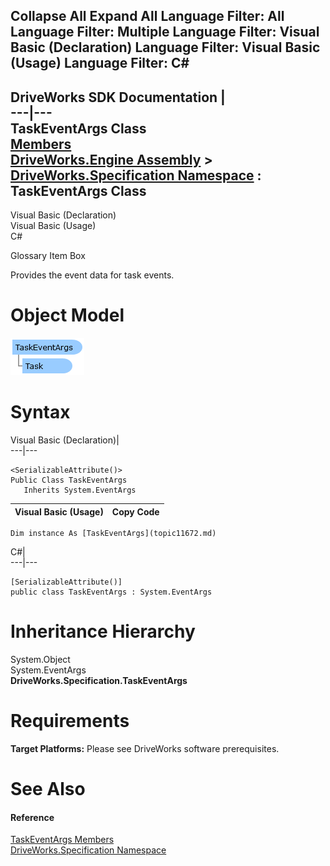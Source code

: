        

 Collapse All Expand All  Language Filter: All  Language Filter: Multiple  Language Filter: Visual Basic (Declaration) Language Filter: Visual Basic (Usage) Language Filter: C#  
---  
DriveWorks SDK Documentation  |   
---|---  
TaskEventArgs Class   
[Members](topic11673.md)   
[DriveWorks.Engine Assembly](topic2156.md) > [DriveWorks.Specification Namespace](topic10764.md) : TaskEventArgs Class  
---  
  
Visual Basic (Declaration)    
Visual Basic (Usage)    
C# 

Glossary Item Box

Provides the event data for task events. 

# Object Model

![](dotnetdiagramimages/image597.png)

# Syntax

Visual Basic (Declaration)|   
---|---  
      
    
    <SerializableAttribute()>
    Public Class TaskEventArgs 
       Inherits System.EventArgs  
  
Visual Basic (Usage)| Copy Code  
---|---  
      
    
    Dim instance As [TaskEventArgs](topic11672.md)  
  
C#|   
---|---  
      
    
    [SerializableAttribute()]
    public class TaskEventArgs : System.EventArgs   
  
# Inheritance Hierarchy

System.Object  
System.EventArgs  
**DriveWorks.Specification.TaskEventArgs**  


# Requirements

**Target Platforms:** Please see DriveWorks software prerequisites.

# See Also

#### Reference

[TaskEventArgs Members](topic11673.md)   
[DriveWorks.Specification Namespace](topic10764.md)


